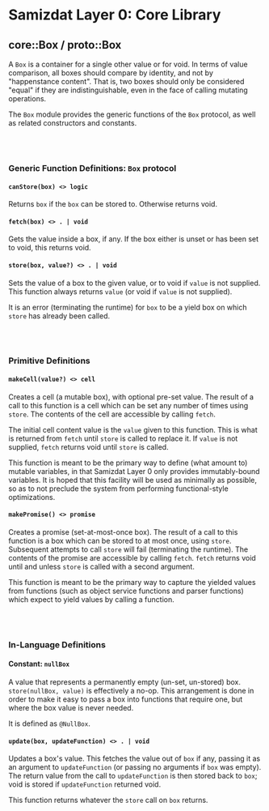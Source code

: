 Samizdat Layer 0: Core Library
==============================

core::Box / proto::Box
----------------------

A `Box` is a container for a single other value or for void.
In terms of value comparison, all boxes should compare by identity,
and not by "happenstance content". That is, two boxes should only be
considered "equal" if they are indistinguishable, even in the face of
calling mutating operations.

The `Box` module provides the generic functions of the `Box` protocol,
as well as related constructors and constants.


<br><br>
### Generic Function Definitions: `Box` protocol

#### `canStore(box) <> logic`

Returns `box` if the `box` can be stored to. Otherwise returns void.

#### `fetch(box) <> . | void`

Gets the value inside a box, if any. If the box either is unset or has
been set to void, this returns void.

#### `store(box, value?) <> . | void`

Sets the value of a box to the given value, or to void if `value` is
not supplied. This function always returns `value` (or void if `value` is
not supplied).

It is an error (terminating the runtime) for `box` to be a yield box on
which `store` has already been called.


<br><br>
### Primitive Definitions

#### `makeCell(value?) <> cell`

Creates a cell (a mutable box), with optional pre-set value. The result of
a call to this function is a cell which can be set any number of times using
`store`. The contents of the cell are accessible by calling `fetch`.

The initial cell content value is the `value` given to this function. This
is what is returned from `fetch` until `store` is called to replace it.
If `value` is not supplied, `fetch` returns void until `store` is called.

This function is meant to be the primary way to define (what amount to)
mutable variables, in that Samizdat Layer 0 only provides immutably-bound
variables. It is hoped that this facility will be used as minimally as
possible, so as to not preclude the system from performing functional-style
optimizations.

#### `makePromise() <> promise`

Creates a promise (set-at-most-once box). The result of a call to this
function is a box which can be stored to at most once, using `store`.
Subsequent attempts to call `store` will fail (terminating the runtime). The
contents of the promise are accessible by calling `fetch`. `fetch` returns
void until and unless `store` is called with a second argument.

This function is meant to be the primary way to capture the yielded values
from functions (such as object service functions and parser functions) which
expect to yield values by calling a function.


<br><br>
### In-Language Definitions

#### Constant: `nullBox`

A value that represents a permanently empty (un-set, un-stored) box.
`store(nullBox, value)` is effectively a no-op. This
arrangement is done in order to make it easy to pass a box into functions
that require one, but where the box value is never needed.

It is defined as `@NullBox`.

#### `update(box, updateFunction) <> . | void`

Updates a box's value. This fetches the value out of `box` if any, passing
it as an argument to `updateFunction` (or passing no arguments if `box` was
empty). The return value from the call to `updateFunction` is then stored
back to `box`; void is stored if `updateFunction` returned void.

This function returns whatever the `store` call on `box` returns.
